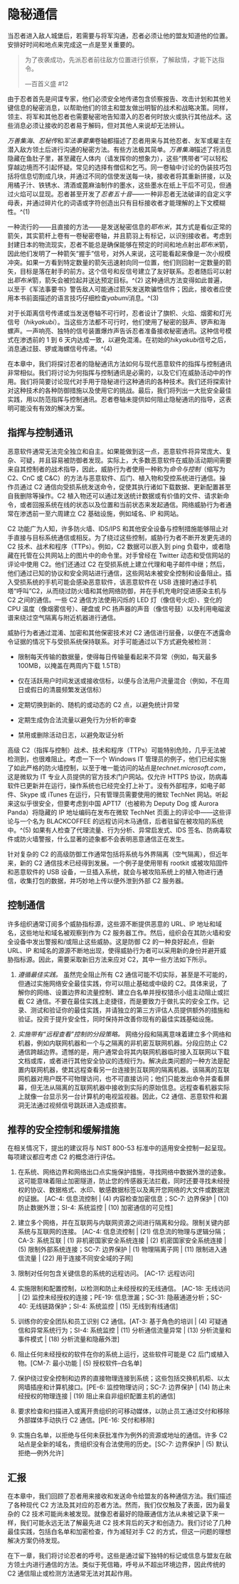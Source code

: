 # 隐秘通信

当忍者进入敌人城堡后，若需要与将军沟通，忍者必须让他的盟友知道他的位置。安排好时间和地点来完成这一点是至关重要的。

> 为了夜袭成功，先派忍者前往敌方位置进行侦察，了解敌情，才能下达指令。
> 
> —百首义盛 #12

由于忍者首先是间谍专家，他们必须安全地传递包含侦察报告、攻击计划和其他关键信息的秘密消息，以帮助他们的领主和盟友做出明智的战术和战略决策。同样，领主、将军和其他忍者也需要秘密地告知潜入的忍者何时放火或执行其他战术。这些消息必须让接收的忍者易于解码，但对其他人来说却无法辨认。

*万善集海*、*忍秘传*和*军法事要集*卷轴都描述了忍者用来与其他忍者、友军或雇主在潜入敌方领土后进行沟通的秘密方法。有些方法极其简单。*万善集海*描述了将消息隐藏在鱼肚子里，甚至藏在人体内（请发挥你的想象力），这些“携带者”可以轻松穿越边境而不引起怀疑。常见的选择有僧侣和乞丐。同一卷轴中讨论的伪装技巧包括将信息切割成几块，并通过不同的信使发送每一块，接收者将其重新拼接，以及用橘子汁、铁锈水、清酒或蓖麻油制作的墨水，这些墨水在纸上干后不可见，但通过火焰可以显现。忍者甚至开发了*忍者五十音*——一种非忍者无法破译的自定义字母表，并通过碎片化的词语或字符创造出只有目标接收者才能理解的上下文模糊性。^(1)

一种流行的——且直接的方法——是发送秘密信息的*耶布米*，其方式是看似正常的箭矢，其实箭杆上卷有一卷秘密卷轴，并且箭羽上有标记，以识别接收者。考虑到封建日本的物流现实，忍者不能总是确保能够在预定的时间和地点射出*耶布米*箭，因此他们发明了一种箭矢“握手”信号，对外人来说，这可能看起来像是一次小规模冲突。如果一方看到特定数量的箭矢迅速射向同一位置，他们则回射一定数量的箭矢，目标是落在射手的前方。这个信号和反信号建立了友好联系。忍者随后可以射出*耶布米*箭，箭矢会被捡起并送达预定目标。^(2) 这种通讯方法变得如此普遍，以至于《军法事要书》警告敌人可能通过箭矢发送欺骗性信件；因此，接收者应使用本书前面描述的语言技巧仔细检查*yabumi*消息。^(3)

对于长距离信号传递或当发送卷轴不可行时，忍者设计了旗帜、火焰、烟雾和灯光信号（*hikyakubi*）。当这些方法都不可行时，他们使用了秘密的鼓声、锣声和海螺声。一声响亮、独特的信号装置爆炸声告诉忍者准备接收秘密通讯。这种信号模式在渗透前的 1 到 6 天内达成一致，以避免混淆。在初始的*hikyakubi*信号之后，消息通过鼓、锣或海螺信号传递。^(4)

在本章中，我们将探讨忍者的隐秘通讯方法如何与现代恶意软件的指挥与控制通讯非常相似。我们将讨论为何指挥与控制通讯是必需的，以及它们在威胁活动中的作用。我们将简要讨论现代对手用于隐秘进行这种通讯的各种技术。我们还将探索针对这种技术的各种防御措施以及使用它的挑战。最后，我们将列出一大批安全最佳实践，用以防范指挥与控制通讯。忍者卷轴未提供如何阻止隐秘通讯的指导，这表明可能没有有效的解决方案。

## 指挥与控制通讯

恶意软件通常无法完全独立和自主。如果能做到这一点，恶意软件将异常庞大、复杂、可疑，并且容易被防御者发现。实际上，大多数恶意软件在威胁活动期间需要来自其控制者的战术指导，因此，威胁行为者使用一种称为*命令与控制*（缩写为 C2、CnC 或 C&C）的方法与恶意软件、后门、植入物和受控系统进行通信。操作员通过 C2 通信向受损系统发送命令，促使其执行诸如下载数据、更新配置甚至自我删除等操作。C2 植入物还可以通过发送统计数据或有价值的文件、请求新命令，或者回报系统在线的状态以及位置和当前状态来发起通信。网络威胁行为者通常在渗透前一至六周建立 C2 基础设施，例如域名、IP 和网站。

C2 功能广为人知，许多防火墙、IDS/IPS 和其他安全设备与控制措施能够阻止对手直接与目标系统通信或相反。为了绕过这些控制，威胁行为者不断开发更先进的 C2 技术、战术和程序（TTPs）。例如，C2 数据可以嵌入到 ping 负载中，或者隐藏在托管在公共网站上的图片中的命令里。对手曾经在 Twitter 动态和受信网站的评论中使用 C2。他们还通过 C2 在受损系统上建立代理和电子邮件中继；然后，他们通过已知的协议和安全网站进行通信，这些网站未被安全控制和设备阻止。插入受损系统的手机可能会感染恶意软件，该恶意软件在 USB 连接时通过手机塔“呼叫”C2，从而绕过防火墙和其他网络防御，并在手机充电时促进感染主机与 C2 之间的通信。一些 C2 通信方法使用闪烁的 LED 灯（像信号火炬）、变化的 CPU 温度（像烟雾信号）、硬盘或 PC 扬声器的声音（像信号鼓）以及利用电磁波谱来绕过空气隔离与附近机器进行通信。

威胁行为者通过混淆、加密和其他保密技术对 C2 通信进行层叠，以便在不透露命令证据的情况下与受损系统保持联系。对手可能通过以下方式避免被检测：

+   限制每天传输的数据量，使得每日传输量看起来不异常（例如，每天最多 100MB，以掩盖在两周内下载 1.5TB）

+   仅在活跃用户时间发送或接收信标，以便与合法用户流量混合（例如，不在周日或假日的清晨频繁发送信标）

+   定期切换到新的、随机的或动态的 C2 点，以避免统计异常

+   定期生成伪合法流量以避免行为分析的审查

+   禁用或删除活动日志，以避免取证分析

高级 C2（指挥与控制）战术、技术和程序（TTPs）可能特别危险，几乎无法被检测到，也很难阻止。考虑一下一个 Windows IT 管理员的例子，他们已经实施了如此严格的防火墙控制，以至于唯一能访问的站点是*technet.microsoft.com*，这是微软为 IT 专业人员提供的官方技术门户网站。仅允许 HTTPS 协议，防病毒软件已更新并在运行，操作系统也已经完全打上补丁。没有外部程序，如电子邮件、Skype 或 iTunes 在运行，只有管理员需要使用的微软 TechNet 网站。听起来这似乎很安全，但要考虑到中国 APT17（也被称为 Deputy Dog 或 Aurora Panda）将隐藏的 IP 地址编码在发布在微软 TechNet 页面上的评论中——这些评论与一个名为 BLACKCOFFEE 的远程访问木马通信，后者驻留在被攻陷的系统中。^(5) 如果有人检查了代理流量、行为分析、异常启发式、IDS 签名、防病毒软件或防火墙警报，什么显著的迹象都不会表明恶意通信正在发生。

针对复杂的 C2 的高级防御工作通常包括将系统与外界隔离（空气隔离），但近年来，新的 C2 通信技术已经得到发展。一个例子是使用带有 rootkit 或被攻陷固件和恶意软件的 USB 设备，一旦插入系统，就会与被攻陷系统上的植入物进行通信，收集打包的数据，并巧妙地上传以便外泄到外部 C2 服务器。

## 控制通信

许多组织通常订阅多个威胁指标源，这些源不断提供恶意的 URL、IP 地址和域名，这些地址和域名被观察到作为 C2 服务器工作。然后，组织会在其防火墙和安全设备中发出警报和/或阻止这些威胁。这是防御 C2 的一种良好起点，但新 URL、IP 和域名的源源不断地出现，使得威胁行为者可以采用新的身份并避开威胁指标源。因此，需要采取新旧方法来应对 C2，其中一些方法如下所示。

1.  *遵循最佳实践。* 虽然完全阻止所有 C2 通信可能不切实际，甚至是不可能的，但通过实施网络安全最佳实践，你可以阻止基础或中级的 C2。具体来说，了解你的网络、设置边界和流量控制、建立白名单并授权猎杀小组主动阻止或拦截 C2 通信。不要在最佳实践上走捷径，而是要致力于做扎实的安全工作。记录、测试和验证你的最佳实践，并请独立的第三方评估人员提供额外的措施和验证。投资于提升安全性，同时保持并改善你现有的最佳实践基础设施。

1.  *实施带有“远程查看”控制的分段策略。* 网络分段和隔离意味着建立多个网络和机器，例如内联网机器和一个与之隔离的非机密互联网机器。分段应防止 C2 通信跨越边界。遗憾的是，用户通常会将其内联网机器临时接入互联网以下载文档或库，或者进行其他安全协议的违规行为。解决此类问题的一种方法是配置内联网机器，使其远程查看另一台连接到互联网的隔离机器。该隔离的互联网机器对用户既不可物理访问，也不可直接访问；他们只能发出命令并查看屏幕，但无法从隔离的互联网机器中接收到实际的原始信息。远程查看机器实际上就像一台显示另一台计算机的电视监视器。因此，C2 通信、恶意软件和漏洞无法通过视频信号跳跃进入造成损害。

## 推荐的安全控制和缓解措施

在相关情况下，提出的建议将与 NIST 800-53 标准中的适用安全控制一起呈现。每项建议都应考虑 C2 的概念进行评估。

1.  在系统、网络边界和网络出口点实施保护措施，寻找网络中数据外泄的迹象。这可能意味着阻止加密隧道，防止您的传感器无法拦截，同时还要寻找未经授权的协议、数据格式、水印、敏感数据标签以及离开您网络的大文件或数据流的证据。 [AC-4: 信息流控制 | (4) 内容检查加密信息；SC-7: 边界保护 | (10) 防止数据外泄；SI-4: 系统监控 | (10) 加密通信的可见性]

1.  建立多个网络，并在互联网与内联网资源之间进行隔离和分段。限制关键内部系统与互联网的连接。 [AC-4: 信息流控制 | (21) 信息流的物理与逻辑分隔；CA-3: 系统互联 | (1) 非机密国家安全系统连接 | (2) 机密国家安全系统连接 | (5) 限制外部系统连接；SC-7: 边界保护 | (1) 物理隔离子网 | (11) 限制进入通信流量 | (22) 用于连接不同安全域的子网]

1.  限制对任何包含关键信息的系统的远程访问。 [AC-17: 远程访问]

1.  实施限制和配置控制，以检测和防止未经授权的无线通信。 [AC-18: 无线访问 | (2) 监控未经授权的连接；PE-19: 信息泄漏；SC-31: 隐蔽通道分析；SC-40: 无线链路保护；SI-4: 系统监控 | (15) 无线到有线通信]

1.  训练你的安全团队和员工识别 C2 通信。[AT-3: 基于角色的培训 | (4) 可疑通信和异常系统行为；SI-4: 系统监控 | (11) 分析通信流量异常 | (13) 分析流量和事件模式 | (18) 分析流量和隐蔽外泄]

1.  阻止任何未经授权的软件在你的系统上运行，这些软件可能是 C2 后门或植入物。[CM-7: 最小功能 | (5) 授权软件–白名单]

1.  保护绕过安全控制和边界的直接物理连接到系统；这些包括交换机机柜、以太网墙插座和计算机接口。[PE-6: 监控物理访问；SC-7: 边界保护 | (14) 防止未经授权的物理连接 | (19) 阻止来自非组织配置主机的通信]

1.  要求检查和扫描进入或离开贵组织的可移动媒体，以防止员工通过交付和移除外部媒体手动执行 C2 通信。[PE-16: 交付和移除]

1.  实施白名单，以拒绝与任何未获批准作为例外的资源或地址的通信。许多 C2 站点是全新的域名，贵组织没有合法使用的历史。[SC-7: 边界保护 | (5) 默认拒绝—例外允许]

## 汇报

在本章中，我们回顾了忍者用来接收和发送命令给盟友的各种通信方法。我们描述了各种现代 C2 方法及其对应的忍者方法。然而，我们仅仅触及了表面，因为最复杂的 C2 技术可能尚未被发现。就像忍者最好的隐蔽通信方法从未被记录下来一样，我们可能永远无法了解最先进 C2 技术背后的天才和创造力。我们讨论了几种最佳实践，包括白名单和加密检查，作为减轻对手 C2 的方式，但这一问题的理想解决方案仍待发现。

在下一章，我们将讨论忍者的呼号。这些是通过留下独特的标记或信息与盟友在敌方领土内进行通信的方法。类似于死信箱，呼号从不超出环境边界，因此传统的 C2 通信阻止或检测方法通常无法对其起作用。
